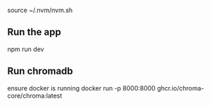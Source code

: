 source ~/.nvm/nvm.sh

## Run the app

npm run dev

## Run chromadb

ensure docker is running
docker run -p 8000:8000 ghcr.io/chroma-core/chroma:latest
